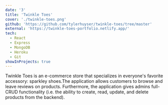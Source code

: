 ```yaml
---
date: '3'
title: 'Twinkle Toes'
cover: './twinkle-toes.png'
github: 'https://github.com/tylerhuyser/twinkle-toes/tree/master'
external: 'https://twinkle-toes-portfolio.netlify.app/'
tech:
  - React
  - Express
  - MongoDB
  - Heroku
  - Git
showInProjects: true
---
```


Twinkle Toes is an e-commerce store that specializes in everyone's favorite accessory: sparkley shoes.The application allows customers to browse and leave reviews on products. Furthermore, the application gives admins full-CRUD functionality (i.e. the ability to create, read, update, and delete products from the backend).
